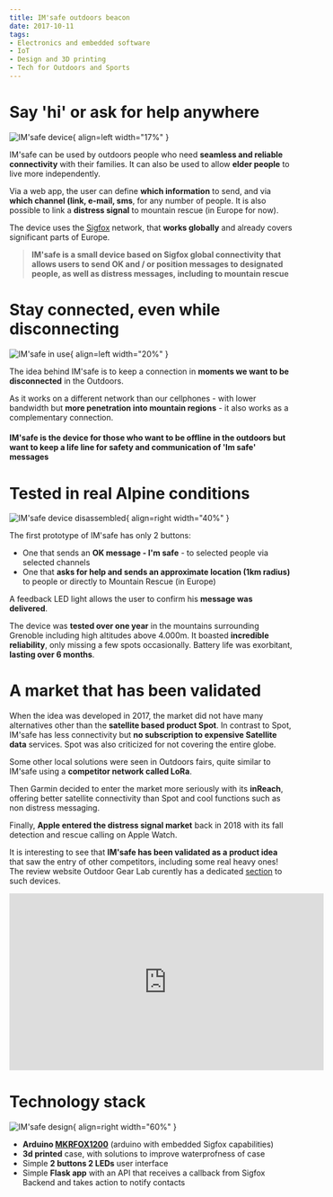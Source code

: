 ```yaml
---
title: IM'safe outdoors beacon 
date: 2017-10-11
tags:
- Electronics and embedded software
- IoT
- Design and 3D printing
- Tech for Outdoors and Sports
---
```

# Say 'hi' or ask for help anywhere

![IM'safe device](img/imsafe_hands.jpg){ align=left width="17%" }

IM'safe can be used by outdoors people who need **seamless and reliable connectivity** with their families. It can also be used to allow **elder people** to live more independently. 

Via a web app, the user can define **which information** to send, and via **which channel (link, e-mail, sms**, for any number of people. It is also possible to link a **distress signal** to mountain rescue (in Europe for now).

The device uses the [Sigfox](https://www.sigfox.com/coverage/) network, that **works globally** and already covers significant parts of Europe.

> **IM'safe is a small device based on Sigfox global connectivity that allows users to send OK and / or position messages to designated people, as well as distress messages, including to mountain rescue**

# Stay connected, even while disconnecting

![IM'safe in use](img/imsafe_in_use.jpg){ align=left width="20%" }

The idea behind IM'safe is to keep a connection in **moments we want to be disconnected** in the Outdoors.

As it works on a different network than our cellphones - with lower bandwidth but **more penetration into mountain regions** - it also works as a complementary connection.

#### IM'safe is the device for those who want to be offline in the outdoors but want to keep a life line for safety and communication of 'Im safe' messages

# Tested in real Alpine conditions

![IM'safe device disassembled](img/imsafe_electronics_horizontal.jpg){ align=right width="40%" }

The first prototype of IM'safe has only 2 buttons:

* One that sends an **OK message - I'm safe** - to selected people via selected channels
* One that **asks for help and sends an approximate location (1km radius)** to people or directly to Mountain Rescue (in Europe)

A feedback LED light allows the user to confirm his **message was delivered**.

The device was **tested over one year** in the mountains surrounding Grenoble including high altitudes above 4.000m. It boasted **incredible reliability**, only missing a few spots occasionally. Battery life was exorbitant, **lasting over 6 months**.

# A market that has been validated

When the idea was developed in 2017, the market did not have many alternatives other than the **satellite based product Spot**. In contrast to Spot, IM'safe has less connectivity but **no subscription to expensive Satellite data** services. Spot was also criticized for not covering the entire globe.

Some other local solutions were seen in Outdoors fairs, quite similar to IM'safe using a **competitor network called LoRa**.

Then Garmin decided to enter the market more seriously with its **inReach**, offering better satellite connectivity than Spot and cool functions such as non distress messaging.

Finally, **Apple entered the distress signal market** back in 2018 with its fall detection and rescue calling on Apple Watch.

It is interesting to see that **IM'safe has been validated as a product idea** that saw the entry of other competitors, including some real heavy ones! The review website Outdoor Gear Lab curently has a dedicated [section](https://www.outdoorgearlab.com/topics/camping-and-hiking/best-personal-locator-beacon) to such devices.

<iframe width="560" height="315" src="https://www.youtube.com/embed/k4Hq0zwbTe4?si=s4DuOgWqznRRxD1c" title="YouTube video player" frameborder="0" allow="accelerometer; autoplay; clipboard-write; encrypted-media; gyroscope; picture-in-picture; web-share" allowfullscreen></iframe>

# Technology stack

![IM'safe design](img/imsafe_design.png){ align=right width="60%" }

* **Arduino [MKRFOX1200](https://partners.sigfox.com/products/arduino-mkrfox1200)** (arduino with embedded Sigfox capabilities)
* **3d printed** case, with solutions to improve waterprofness of case
* Simple **2 buttons 2 LEDs** user interface
* Simple **Flask app** with an API that receives a callback from Sigfox Backend and takes action to notify contacts